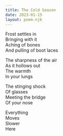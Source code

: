 ```yaml
---
title: The Cold Season
date: 2023-01-15
layout: poem.njk
---
```


Frost settles in  
Bringing with it  
Aching of bones  
And pulling of boot laces

The sharpness of the air  
As it hollows out  
The warmth  
In your lungs

The stinging shock  
Of glasses  
Meeting the bridge  
Of your nose

Everything  
Moves  
Slower  
Here
